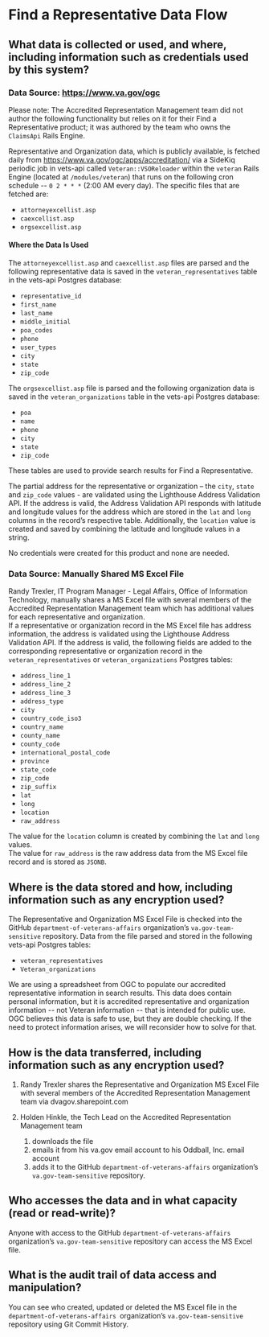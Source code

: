 # Find a Representative Data Flow

## What data is collected or used, and where, including information such as credentials used by this system?

### Data Source: <https://www.va.gov/ogc>

Please note: The Accredited Representation Management team did not author the following functionality but relies on it for their Find a Representative product; it was authored by the team who owns the `ClaimsApi` Rails Engine.

Representative and Organization data, which is publicly available, is fetched daily from <https://www.va.gov/ogc/apps/accreditation/> via a SideKiq periodic job in vets-api called `Veteran::VSOReloader` within the `veteran` Rails Engine (located at `/modules/veteran`) that runs on the following cron schedule -- `0 2 * * *` (2:00 AM every day). The specific files that are fetched are:

- `attorneyexcellist.asp`
- `caexcellist.asp`
- `orgsexcellist.asp`

#### Where the Data Is Used

The `attorneyexcellist.asp` and `caexcellist.asp` files are parsed and the following representative data is saved in the `veteran_representatives` table in the vets-api Postgres database:

- `representative_id`
- `first_name`
- `last_name`
- `middle_initial`
- `poa_codes`
- `phone`
- `user_types`
- `city`
- `state`
- `zip_code`

The `orgsexcellist.asp` file is parsed and the following organization data is saved in the `veteran_organizations` table in the vets-api Postgres database:

- `poa`
- `name`
- `phone`
- `city`
- `state`
- `zip_code`

These tables are used to provide search results for Find a Representative.

The partial address for the representative or organization – the `city`, `state` and `zip_code` values - are validated using the Lighthouse Address Validation API. If the address is valid, the Address Validation API responds with latitude and longitude values for the address which are stored in the `lat` and `long` columns in the record’s respective table. Additionally, the `location` value is created and saved by combining the latitude and longitude values in a string.

No credentials were created for this product and none are needed.

### Data Source: Manually Shared MS Excel File

Randy Trexler, IT Program Manager - Legal Affairs, Office of Information Technology, manually shares a MS Excel file with several members of the Accredited Representation Management team which has additional values for each representative and organization.\
If a representative or organization record in the MS Excel file has address information, the address is validated using the Lighthouse Address Validation API. If the address is valid, the following fields are added to the corresponding representative or organization record in the  `veteran_representatives` or `veteran_organizations` Postgres tables:

- `address_line_1`
- `address_line_2`
- `address_line_3`
- `address_type`
- `city`
- `country_code_iso3`
- `country_name`
- `county_name`
- `county_code`
- `international_postal_code`
- `province`
- `state_code`
- `zip_code`
- `zip_suffix`
- `lat`
- `long`
- `location`
- `raw_address`

The value for the `location` column is created by combining the `lat` and `long` values.\
The value for `raw_address` is the raw address data from the MS Excel file record and is stored as `JSONB`.

## Where is the data stored and how, including information such as any encryption used?

The Representative and Organization MS Excel File is checked into the GitHub `department-of-veterans-affairs` organization’s `va.gov-team-sensitive` repository. Data from the file parsed and stored in the following vets-api Postgres tables:

- `veteran_representatives`
- `Veteran_organizations`

We are using a spreadsheet from OGC to populate our accredited representative information in search results.  This data does contain personal information, but it is accredited representative and organization information -- not Veteran information -- that is intended for public use.  OGC believes this data is safe to use, but they are double checking.  If the need to protect information arises, we will reconsider how to solve for that.

## How is the data transferred, including information such as any encryption used?

1. Randy Trexler shares the Representative and Organization MS Excel File with several members of the Accredited Representation Management team via dvagov.sharepoint.com

2. Holden Hinkle, the Tech Lead on the Accredited Representation Management team

   1. downloads the file
   2. emails it from his va.gov email account to his Oddball, Inc. email account
   3. adds it to the GitHub `department-of-veterans-affairs` organization’s` va.gov-team-sensitive` repository.

## Who accesses the data and in what capacity (read or read-write)?

Anyone with access to the GitHub `department-of-veterans-affairs` organization’s `va.gov-team-sensitive` repository can access the MS Excel file.

## What is the audit trail of data access and manipulation?

You can see who created, updated or deleted the MS Excel file in the `department-of-veterans-affairs `organization’s `va.gov-team-sensitive` repository using Git Commit History.
